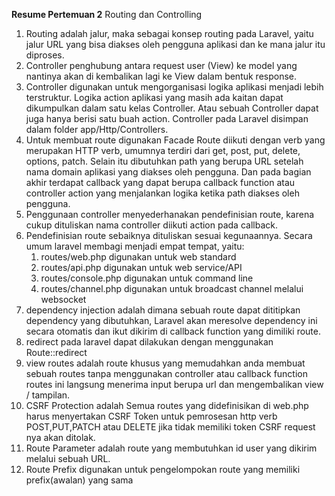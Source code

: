 **Resume Pertemuan 2**
Routing dan Controlling

1. Routing adalah jalur, maka sebagai konsep routing pada Laravel, yaitu jalur URL yang bisa diakses oleh pengguna aplikasi 
dan ke mana jalur itu diproses.
2. Controller penghubung antara request user (View) ke model yang nantinya akan di kembalikan lagi ke View dalam bentuk response.
3. Controller digunakan untuk mengorganisasi logika aplikasi menjadi lebih terstruktur. Logika action aplikasi yang masih ada kaitan dapat dikumpulkan dalam satu kelas Controller. Atau sebuah Controller dapat juga hanya berisi satu buah action. Controller pada Laravel disimpan dalam 
folder app/Http/Controllers.
4. Untuk membuat route digunakan Facade Route diikuti dengan verb yang merupakan HTTP verb, umumnya terdiri dari get, post, put, delete, options, patch. Selain itu dibutuhkan path yang berupa URL setelah nama domain aplikasi yang diakses oleh pengguna. Dan pada bagian akhir terdapat callback yang dapat berupa callback function atau controller action yang menjalankan logika 
ketika path diakses oleh pengguna. 
5. Penggunaan controller menyederhanakan pendefinisian route, karena cukup dituliskan nama controller diikuti action pada callback. 
6. Pendefinisian route sebaiknya dituliskan sesuai kegunaannya. Secara umum laravel membagi menjadi empat tempat, yaitu:
    1. routes/web.php digunakan untuk web standard
    2. routes/api.php digunakan untuk web service/API
    3. routes/console.php digunakan untuk command line
    4. routes/channel.php digunakan untuk broadcast channel melalui websocket
7. dependency injection adalah dimana sebuah route dapat dititipkan dependency yang dibutuhkan, Laravel akan meresolve dependency ini secara otomatis dan ikut dikirim di callback function yang dimiliki route.
8. redirect pada laravel dapat dilakukan dengan menggunakan Route::redirect
9. view routes adalah route khusus yang memudahkan anda membuat sebuah 
routes tanpa menggunakan controller atau callback function routes ini langsung menerima input berupa url dan mengembalikan view / tampilan.
10. CSRF Protection adalah Semua routes yang didefinisikan di web.php harus menyertakan CSRF Token untuk pemrosesan http verb POST,PUT,PATCH atau DELETE jika tidak memiliki token CSRF request nya akan ditolak.
11. Route Parameter adalah route yang membutuhkan id user yang dikirim melalui sebuah URL.
12. Route Prefix digunakan untuk pengelompokan route yang memiliki prefix(awalan) yang sama